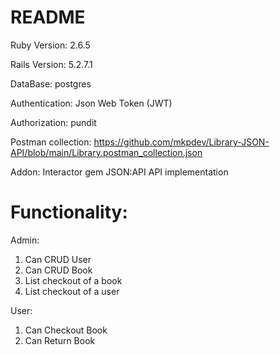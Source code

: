 # README

Ruby Version: 2.6.5

Rails Version: 5.2.7.1

DataBase: postgres

Authentication: Json Web Token (JWT)

Authorization: pundit

Postman collection: https://github.com/mkpdev/Library-JSON-API/blob/main/Library.postman_collection.json

Addon:
Interactor gem
JSON:API API implementation

# Functionality:

Admin:
1. Can CRUD User
2. Can CRUD Book
3. List checkout of a book
4. List checkout of a user

User:
1. Can Checkout Book
2. Can Return Book
